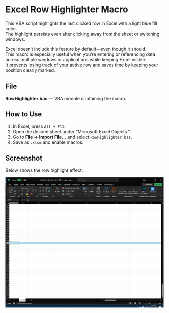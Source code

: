 # Excel Row Highlighter Macro

This VBA script highlights the last clicked row in Excel with a light blue fill color.  
The highlight persists even after clicking away from the sheet or switching windows.

Excel doesn’t include this feature by default—even though it should.  
This macro is especially useful when you’re entering or referencing data across multiple windows or applications while keeping Excel visible.  
It prevents losing track of your active row and saves time by keeping your position clearly marked.

##  File
**RowHighlighter.bas** — VBA module containing the macro.

##  How to Use
1. In Excel, press `Alt + F11`.
2. Open the desired sheet under “Microsoft Excel Objects.”
3. Go to **File → Import File...** and select `RowHighlighter.bas`.
4. Save as `.xlsm` and enable macros.

##  Screenshot
Below shows the row highlight effect:

![Example Highlight](screenshot.PNG)

